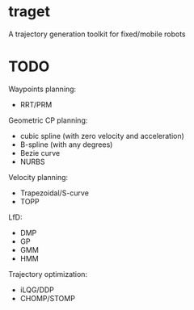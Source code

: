 # traget
A trajectory generation toolkit for fixed/mobile robots

# TODO

Waypoints planning:
- RRT/PRM

Geometric CP planning:
- cubic spline (with zero velocity and acceleration)
- B-spline (with any degrees)
- Bezie curve
- NURBS

Velocity planning:
- Trapezoidal/S-curve
- TOPP

LfD:
- DMP
- GP
- GMM
- HMM

Trajectory optimization:
- iLQG/DDP
- CHOMP/STOMP
